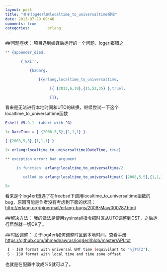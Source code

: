 ```yaml
---
layout: post
title: "关于log4erl的localtime_to_universaltime报错"
date: 2013-07-29 09:46
comments: true
categories:        erlang
---
```


##问题症状：
项目遇到编译后运行的一个问题，logerl报错之

```erlang
** {appender_died,

       {'EXIT',

           {badarg,

               [{erlang,localtime_to_universaltime,

                    [{ {2013,6,19},{15,52,35} },true],

                    []},
```
看来是无法进行本地时间和UTC的转换，继续尝试一下这个localtime_to_universaltime函数
 
<!-- more -->
 
```erlang
Eshell V5.9.1  (abort with ^G)

1> DateTime = { {2008,5,5},{1,1,1} }.

{ {2008,5,5},{1,1,1} }

2> erlang:localtime_to_universaltime(DateTime, true).

** exception error: bad argument

     in function  erlang:localtime_to_universaltime/2

        called as erlang:localtime_to_universaltime({ {2008,5,5},{1,1,1} },true)

5>
```
 

看来是个log4erl遭遇了在freebsd下调用localtime_to_universaltime函数的bug，原因可能是作者没有考虑到下面的状况：
<a href="http://erlang.org/pipermail/erlang-bugs/2008-May/000787.html" target=_BLANK>http://erlang.org/pipermail/erlang-bugs/2008-May/000787.html</a>

##解决方法：
我的做法是使用sysinstall指令把时区从UTC调整到CST，之后运行居然就一切OK了。

##时区调整：
关于log4erl如何调整时区到本地时间，查看手册<a href="https://github.com/ahmednawras/log4erl/blob/master/API.txt" target=_BLANK>https://github.com/ahmednawras/log4erl/blob/master/API.txt</a>

```bash
 I - ISO format with universal GMT time (equivilant to "%jT%TZ").
 S - ISO format with local time and time zone offset
```
 也就是在配置中改成%S就可以了。
 
     